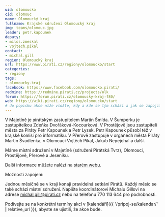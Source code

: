 ```yaml
---
uid: olomoucko
cid: olomouc
name: Olomoucký kraj
fullname: Krajské sdružení Olomoucký kraj
img: teams/olomouc.jpg
leader: petr.kapounek
deputy:
- milos.zmeskal
- vojtech.pikal
contact:
- michal.gill
region: Olomoucký kraj
url: https://www.pirati.cz/regiony/olomoucko/start
categories:
- regiony
tags:
- olomoucky-kraj
facebook: https://www.facebook.com/olomoucko.pirati/
redmine: https://redmine.pirati.cz/projects/olk
forum: https://forum.pirati.cz/olomoucky-kraj-f80/
web: https://wiki.pirati.cz/regiony/olomoucko/start
# do popisku akce níže vložte, kdy a kde se tým schází a jak se zapojit
---
```


V Majetíně je pirátským zastupitelem Martin Šmída. V Šumperku je zastupitelkou Zdeňka Dvořáková-Kocourková. V Prostějově jsou zastupiteli města za Piráty Petr Kapounek a Petr Lysek. Petr Kapounek působí též v krajské komisi pro informatiku. V Přerově zastupuje v orgánech města Piráty Martin Švadlenka, v Olomouci Vojtěch Pikal, Jakub Nepejchal a další.

Máme místní sdružení v Majetíně (sdružení Pirátská Tvrz), Olomouci, Prostějově, Přerově a Jeseníku.

Další informace můžete nalézt na [starém webu](https://wiki.pirati.cz/regiony/olomoucko/start).

Možnosti zapojení:

Jednou měsíčně se v kraji konají pravidelná setkání Pirátů. Každý měsíc se také schází místní sdružení. Napište koordinátorovi Michalu Gillovi na adrese michal.gill@pirati.cz nebo na telefonu 770 113 644 pro podrobnosti.

Podívejte se na konkrétní termíny akcí v [kalendáři]({{ '/pripoj-se/kalendar/' | relative_url }}),
abyste se ujistili, že akce bude.
